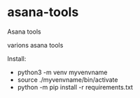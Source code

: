 # asana-tools
Asana tools

varions asana tools

Install:

* python3 -m venv myvenvname
* source ./myvenvname/bin/activate
* python -m pip install -r requirements.txt


